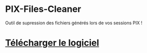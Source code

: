 # PIX-Files-Cleaner
 Outil de supression des fichiers générés lors de vos sessions PIX !

# [Télécharger le logiciel](https://github.com/4strium/PIX-Files-Cleaner/releases/tag/v1.0.0)